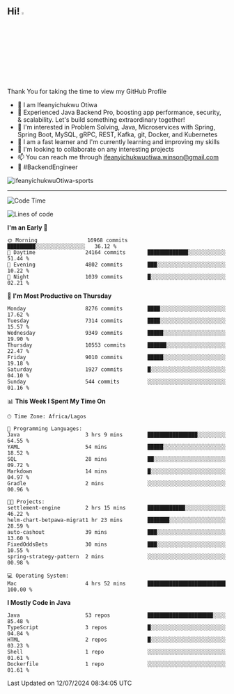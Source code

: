 <!-- BLOG-POST-LIST:START --><!-- BLOG-POST-LIST:END -->

## Hi! <img src="https://media.giphy.com/media/hvRJCLFzcasrR4ia7z/giphy.gif" width="4%"> 

Thank You for taking the time to view my GitHub Profile

- 👋 I am Ifeanyichukwu Otiwa
- 🚀 Experienced Java Backend Pro, boosting app performance, security, & scalability. Let's build something extraordinary together!
- 👀 I'm interested in Problem Solving, Java, Microservices with Spring, Spring Boot, MySQL, gRPC, REST, Kafka, git, Docker, and Kubernetes
- 🌱 I am a fast learner and I'm currently learning and improving my skills
- 💞️ I'm looking to collaborate on any interesting projects
- 📫 You can reach me through ifeanyichukwuotiwa.winson@gmail.com
- 🚀 #BackendEngineer

<p align="left" marginTop="10px"> <img src="https://komarev.com/ghpvc/?username=ifeanyichukwuOtiwa-sports&label=Profile%20views&color=0e75b6&style=for-the-badge" alt="ifeanyichukwuOtiwa-sports" /> </p>

***

<!--START_SECTION:waka-->
![Code Time](http://img.shields.io/badge/Code%20Time-2%2C619%20hrs%205%20mins-blue)

![Lines of code](https://img.shields.io/badge/From%20Hello%20World%20I%27ve%20Written-12.0%20million%20lines%20of%20code-blue)

**I'm an Early 🐤** 

```text
🌞 Morning                16968 commits       █████████░░░░░░░░░░░░░░░░   36.12 % 
🌆 Daytime                24164 commits       █████████████░░░░░░░░░░░░   51.44 % 
🌃 Evening                4802 commits        ███░░░░░░░░░░░░░░░░░░░░░░   10.22 % 
🌙 Night                  1039 commits        █░░░░░░░░░░░░░░░░░░░░░░░░   02.21 % 
```
📅 **I'm Most Productive on Thursday** 

```text
Monday                   8276 commits        ████░░░░░░░░░░░░░░░░░░░░░   17.62 % 
Tuesday                  7314 commits        ████░░░░░░░░░░░░░░░░░░░░░   15.57 % 
Wednesday                9349 commits        █████░░░░░░░░░░░░░░░░░░░░   19.90 % 
Thursday                 10553 commits       ██████░░░░░░░░░░░░░░░░░░░   22.47 % 
Friday                   9010 commits        █████░░░░░░░░░░░░░░░░░░░░   19.18 % 
Saturday                 1927 commits        █░░░░░░░░░░░░░░░░░░░░░░░░   04.10 % 
Sunday                   544 commits         ░░░░░░░░░░░░░░░░░░░░░░░░░   01.16 % 
```


📊 **This Week I Spent My Time On** 

```text
🕑︎ Time Zone: Africa/Lagos

💬 Programming Languages: 
Java                     3 hrs 9 mins        ████████████████░░░░░░░░░   64.55 % 
YAML                     54 mins             █████░░░░░░░░░░░░░░░░░░░░   18.52 % 
SQL                      28 mins             ██░░░░░░░░░░░░░░░░░░░░░░░   09.72 % 
Markdown                 14 mins             █░░░░░░░░░░░░░░░░░░░░░░░░   04.97 % 
Gradle                   2 mins              ░░░░░░░░░░░░░░░░░░░░░░░░░   00.96 % 

🐱‍💻 Projects: 
settlement-engine        2 hrs 15 mins       ████████████░░░░░░░░░░░░░   46.22 % 
helm-chart-betpawa-migrat1 hr 23 mins        ███████░░░░░░░░░░░░░░░░░░   28.59 % 
auto-cashout             39 mins             ███░░░░░░░░░░░░░░░░░░░░░░   13.60 % 
FixedOddsBets            30 mins             ███░░░░░░░░░░░░░░░░░░░░░░   10.55 % 
spring-strategy-pattern  2 mins              ░░░░░░░░░░░░░░░░░░░░░░░░░   00.98 % 

💻 Operating System: 
Mac                      4 hrs 52 mins       █████████████████████████   100.00 % 
```

**I Mostly Code in Java** 

```text
Java                     53 repos            █████████████████████░░░░   85.48 % 
TypeScript               3 repos             █░░░░░░░░░░░░░░░░░░░░░░░░   04.84 % 
HTML                     2 repos             █░░░░░░░░░░░░░░░░░░░░░░░░   03.23 % 
Shell                    1 repo              ░░░░░░░░░░░░░░░░░░░░░░░░░   01.61 % 
Dockerfile               1 repo              ░░░░░░░░░░░░░░░░░░░░░░░░░   01.61 % 
```




 Last Updated on 12/07/2024 08:34:05 UTC
<!--END_SECTION:waka-->

<!--
<p align="center">
![trophy](https://github-profile-trophy.vercel.app/?username=ifeanyichukwuOtiwa-sports&theme=onedark) (https://github.com/ryo-ma/github-profile-trophy)
</p>
-->

<!---
ifeanyi-otiwa/ifeanyi-otiwa is a ✨ special ✨ repository because its `README.md` (this file) appears on your GitHub profile.
You can click the Preview link to take a look at your changes.
--->
